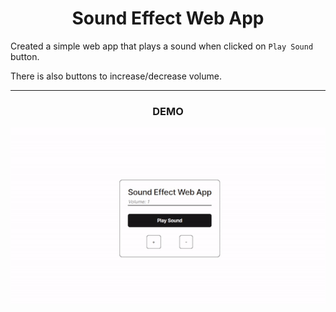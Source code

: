 <h1 align="center">Sound Effect Web App</h1>

Created a simple web app that plays a sound when clicked on `Play Sound` button.

There is also buttons to increase/decrease volume.

---

<h3 align="center">DEMO</h3>

<p align="center">
  <img src="https://github.com/MehadND/sound-effects-web-app/blob/5f07b76e42c9f7f7957917a3404a7b7eeb7ecb86/demo.gif" alt="animated" />
</p>
